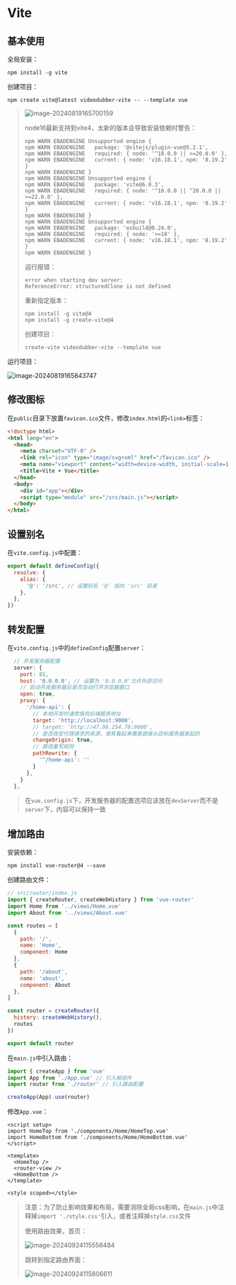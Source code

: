 # Vite

## 基本使用

全局安装：

```
npm install -g vite
```

创建项目：

```
npm create vite@latest videodubber-vite -- --template vue
```

> ![image-20240819165700159](img/Vite/image-20240819165700159.png)
>
> node16最新支持到vite4，太新的版本会导致安装依赖时警告：
>
> ```
> npm WARN EBADENGINE Unsupported engine {
> npm WARN EBADENGINE   package: '@vitejs/plugin-vue@5.2.1',
> npm WARN EBADENGINE   required: { node: '^18.0.0 || >=20.0.0' },
> npm WARN EBADENGINE   current: { node: 'v16.18.1', npm: '8.19.2' }
> npm WARN EBADENGINE }
> npm WARN EBADENGINE Unsupported engine {
> npm WARN EBADENGINE   package: 'vite@6.0.3',
> npm WARN EBADENGINE   required: { node: '^18.0.0 || ^20.0.0 || >=22.0.0' },
> npm WARN EBADENGINE   current: { node: 'v16.18.1', npm: '8.19.2' }
> npm WARN EBADENGINE }
> npm WARN EBADENGINE Unsupported engine {
> npm WARN EBADENGINE   package: 'esbuild@0.24.0',
> npm WARN EBADENGINE   required: { node: '>=18' },
> npm WARN EBADENGINE   current: { node: 'v16.18.1', npm: '8.19.2' }
> npm WARN EBADENGINE }
> ```
>
> 运行报错：
>
> ```
> error when starting dev server:
> ReferenceError: structuredClone is not defined
> ```
>
> 重新指定版本：
>
> ```
> npm install -g vite@4
> npm install -g create-vite@4
> ```
>
> 创建项目：
>
> ```
> create-vite videodubber-vite --template vue
> ```

运行项目：

![image-20240819165843747](img/Vite/image-20240819165843747.png)

## 修改图标

在`public`目录下放置`favicon.ico`文件，修改`index.html`的`<link>`标签：

```html
<!doctype html>
<html lang="en">
  <head>
    <meta charset="UTF-8" />
    <link rel="icon" type="image/svg+xml" href="/favicon.ico" />
    <meta name="viewport" content="width=device-width, initial-scale=1.0" />
    <title>Vite + Vue</title>
  </head>
  <body>
    <div id="app"></div>
    <script type="module" src="/src/main.js"></script>
  </body>
</html>
```

## 设置别名

在`vite.config.js`中配置：

```js
export default defineConfig({
  resolve: {
    alias: {
      '@': '/src', // 设置别名 '@' 指向 'src' 目录
    },
  },
})
```

## 转发配置

在`vite.config.js`中的`defineConfig`配置`server`：

```js
  // 开发服务器配置
  server: {
    port: 81,
    host: '0.0.0.0', // 设置为 '0.0.0.0'允许外部访问
    // 启动开发服务器后是否自动打开浏览器窗口
    open: true,
    proxy: {
      '/home-api': {
        // 本地开发时通常指向后端服务地址
        target: 'http://localhost:9000',
        // target: 'http://47.96.254.78:9000',
        // 是否改变代理请求的来源，使其看起来像是直接从目标服务器发起的
        changeOrigin: true,
        // 路径重写规则
        pathRewrite: {
          '^/home-api': ''
        }
      },
    }
  },
```

> 在`vue.config.js`下，开发服务器的配置选项应该放在`devServer`而不是`server`下，内容可以保持一致

## 增加路由

安装依赖：

```
npm install vue-router@4 --save
```

创建路由文件：

```js
// src/router/index.js
import { createRouter, createWebHistory } from 'vue-router'
import Home from '../views/Home.vue'
import About from '../views/About.vue'

const routes = [
  {
    path: '/',
    name: 'Home',
    component: Home
  },
  {
    path: '/about',
    name: 'about',
    component: About
  },
]

const router = createRouter({
  history: createWebHistory(),
  routes
})

export default router
```

在`main.js`中引入路由：

```js
import { createApp } from 'vue'
import App from './App.vue' // 引入根组件
import router from './router' // 引入路由配置

createApp(App).use(router)
```

修改`App.vue`：

```vue
<script setup>
import HomeTop from './components/Home/HomeTop.vue'
import HomeBottom from './components/Home/HomeBottom.vue'
</script>

<template>
  <HomeTop />
  <router-view />
  <HomeBottom />
</template>

<style scoped></style>
```

> 注意：为了防止影响效果和布局，需要消除全局css影响，在`main.js`中注释掉`import './style.css'`引入，或者注释掉`style.css`文件
>
> 使用路由效果，首页：
>
> ![image-20240924115556484](img/Vite/image-20240924115556484.png)
>
> 跳转到指定路由界面：
>
> ![image-20240924115806611](img/Vite/image-20240924115806611.png)